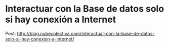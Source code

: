 # Interactuar con la Base de datos solo si hay conexión a Internet 

Post: http://blog.nubecolectiva.com/interactuar-con-la-base-de-datos-solo-si-hay-conexion-a-internet/ 
